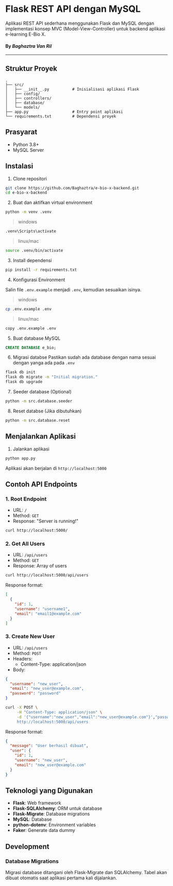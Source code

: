 # Flask REST API dengan MySQL
Aplikasi REST API sederhana menggunakan Flask dan MySQL dengan implementasi konsep MVC (Model-View-Controller) untuk backend aplikasi e-learning E-Bio X.
#### By *Baghaztra Van Ril*
---

## Struktur Proyek
```
.
├── src/
│   ├── __init__.py          # Inisialisasi aplikasi Flask
│   ├── config/
│   ├── controllers/
│   ├── database/
│   └── models/
├── app.py                   # Entry point aplikasi
└── requirements.txt         # Dependensi proyek
```

## Prasyarat

- Python 3.8+
- MySQL Server

## Instalasi

1. Clone repositori
```bash
git clone https://github.com/Baghaztra/e-bio-x-backend.git
cd e-bio-x-backend
```

2. Buat dan aktifkan virtual environment
```bash
python -m venv .venv
```
> windows
```bash
.venv\Scripts\activate 
```
> linux/mac
```bash
source .venv/bin/activate
```

3. Install dependensi
```bash
pip install -r requirements.txt
```

4. Konfigurasi Environment

Salin file `.env.example` menjadi `.env`, kemudian sesuaikan isinya.
> windows
```bash
cp .env.example .env
```
> linux/mac
```bash
copy .env.example .env
```

5. Buat database MySQL
```sql
CREATE DATABASE e_bio;
```

6. Migrasi databse
Pastikan sudah ada database dengan nama sesuai dengan yanga ada pada `.env`
```bash
flask db init
flask db migrate -m "Initial migration."
flask db upgrade
```
7. Seeder database (Optional)
```bash
python -m src.database.seeder
```
8. Reset databse (Jika dibutuhkan)
```bash
python -m src.database.reset
```


## Menjalankan Aplikasi

1. Jalankan aplikasi
```bash
python app.py
```
Aplikasi akan berjalan di `http://localhost:5000`

## Contoh API Endpoints

### 1. Root Endpoint
- URL: `/`
- Method: `GET`
- Response: "Server is running!"
```bash
curl http://localhost:5000/
```

### 2. Get All Users
- URL: `/api/users`
- Method: `GET`
- Response: Array of users
```bash
curl http://localhost:5000/api/users
```
Response format:
```json
[
  {
    "id": 1,
    "username": "username1",
    "email": "email1@example.com"
  }
]
```

### 3. Create New User
- URL: `/api/users`
- Method: `POST`
- Headers: 
  - Content-Type: application/json
- Body:
```json
{
  "username": "new_user",
  "email": "new_user@example.com",
  "password": "password"
}
```
```bash
curl -X POST \
     -H "Content-Type: application/json" \
     -d '{"username":"new_user","email":"new_user@example.com"}',"password":"password"}' \
     http://localhost:5000/api/users
```
Response format:
```json
{
  "message": "User berhasil dibuat",
  "user": {
    "id": 1,
    "username": "new_user",
    "email": "new_user@example.com"
  }
}
```

## Teknologi yang Digunakan

- **Flask**: Web framework
- **Flask-SQLAlchemy**: ORM untuk database
- **Flask-Migrate**: Database migrations
- **MySQL**: Database
- **python-dotenv**: Environment variables
- **Faker**: Generate data dummy

## Development

### Database Migrations
Migrasi database ditangani oleh Flask-Migrate dan SQLAlchemy. Tabel akan dibuat otomatis saat aplikasi pertama kali dijalankan.
